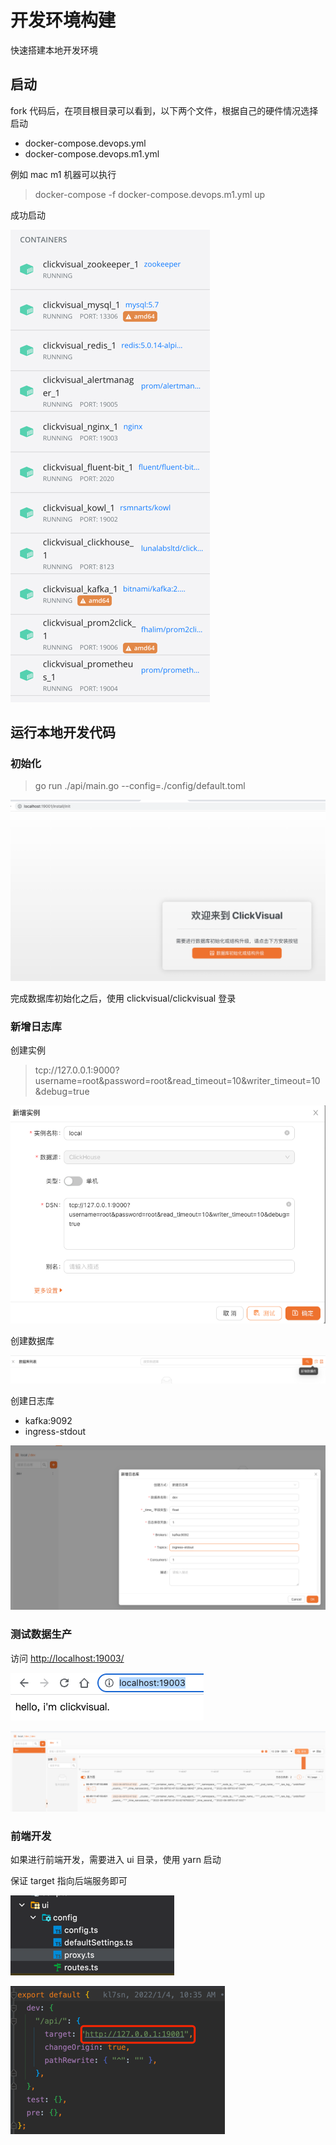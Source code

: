 # 开发环境构建
快速搭建本地开发环境

## 启动
fork 代码后，在项目根目录可以看到，以下两个文件，根据自己的硬件情况选择启动
- docker-compose.devops.yml
- docker-compose.devops.m1.yml

例如 mac m1 机器可以执行
>  docker-compose -f docker-compose.devops.m1.yml up

成功启动

![img.png](../../images/env.png)

## 运行本地开发代码

### 初始化
> go run ./api/main.go --config=./config/default.toml

![img_1.png](../../images/env-1.png)

完成数据库初始化之后，使用 clickvisual/clickvisual 登录

### 新增日志库
创建实例 
> tcp://127.0.0.1:9000?username=root&password=root&read_timeout=10&writer_timeout=10&debug=true

![img_3.png](../../images/env-3.png)

创建数据库

![img_2.png](../../images/env-2.png)

创建日志库
- kafka:9092
- ingress-stdout

![img_4.png](../../images/env-4.png)

### 测试数据生产

访问 [http://localhost:19003/](http://localhost:19003/)

![img.png](../../images/env-8.png)

![img_5.png](../../images/env-5.png)


### 前端开发

如果进行前端开发，需要进入 ui 目录，使用 yarn 启动

保证 target 指向后端服务即可

![img_6.png](../../images/env-6.png)

![img_7.png](../../images/env-7.png)


